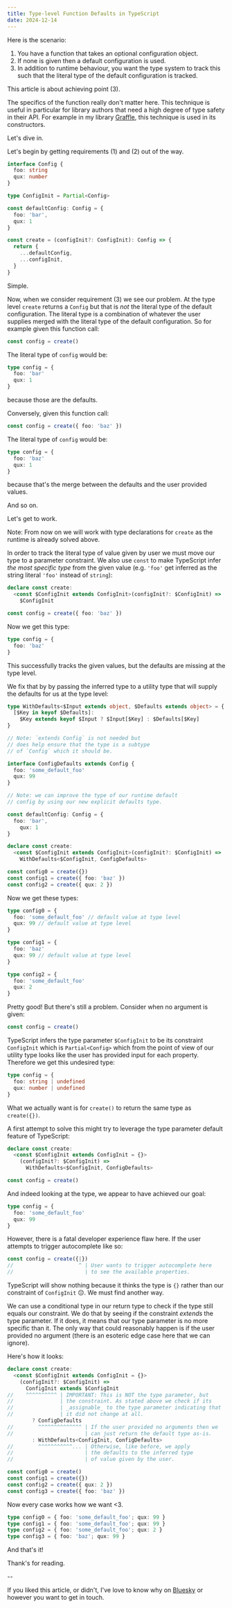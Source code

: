 ```yaml
---
title: Type-level Function Defaults in TypeScript
date: 2024-12-14
---
```


Here is the scenario:

1. You have a function that takes an optional configuration object.
2. If none is given then a default configuration is used.
3. In addition to runtime behaviour, you want the type system to track this such that the literal type of the default configuration is tracked.

This article is about achieving point (3).

The specifics of the function really don't matter here. This technique is useful in particular for library authors that need a high degree of type safety in their API. For example in my library [Graffle](https://graffle.js.org), this technique is used in its constructors.

Let's dive in.

Let's begin by getting requirements (1) and (2) out of the way.

```ts
interface Config {
  foo: string
  qux: number
}

type ConfigInit = Partial<Config>

const defaultConfig: Config = {
  foo: 'bar',
  qux: 1
}

const create = (configInit?: ConfigInit): Config => {
  return {
    ...defaultConfig,
    ...configInit,
  }
}
```

Simple.

Now, when we consider requirement (3) we see our problem. At the type level `create` returns a `Config` but that is _not_ the literal type of the default configuration. The literal type is a combination of whatever the user supplies merged with the literal type of the default configuration. So for example given this function call:

```ts
const config = create()
```

The literal type of `config` would be:

```ts
type config = {
  foo: 'bar'
  qux: 1
}
```

because those are the defaults.

Conversely, given this function call:

```ts
const config = create({ foo: 'baz' })
```

The literal type of `config` would be:

```ts
type config = {
  foo: 'baz'
  qux: 1
}
```

because that's the merge between the defaults and the user provided values.

And so on.

Let's get to work.

Note: From now on we will work with type declarations for `create` as the runtime is already solved above.

In order to track the literal type of value given by user we must move our type to a parameter constraint. We also use `const` to make TypeScript infer _the most specific type_ from the given value (e.g. `'foo'` get inferred as the string literal `'foo'` instead of `string`):

```ts
declare const create:
  <const $ConfigInit extends ConfigInit>(configInit?: $ConfigInit) =>
    $ConfigInit

const config = create({ foo: 'baz' })
```
Now we get this type:

```ts
type config = {
  foo: 'baz'
}
```

This successfully tracks the given values, but the defaults are missing at the type level.

We fix that by by passing the inferred type to a utility type that will supply the defaults for us at the type level:

```ts
type WithDefaults<$Input extends object, $Defaults extends object> = {
  [$Key in keyof $Defaults]:
    $Key extends keyof $Input ? $Input[$Key] : $Defaults[$Key]
}

// Note: `extends Config` is not needed but
// does help ensure that the type is a subtype
// of `Config` which it should be.

interface ConfigDefaults extends Config {
  foo: 'some_default_foo'
  qux: 99
}

// Note: we can improve the type of our runtime default
// config by using our new explicit defaults type.

const defaultConfig: Config = {
  foo: 'bar',
	qux: 1
}

declare const create:
  <const $ConfigInit extends ConfigInit>(configInit?: $ConfigInit) =>
    WithDefaults<$ConfigInit, ConfigDefaults>

const config0 = create({})
const config1 = create({ foo: 'baz' })
const config2 = create({ qux: 2 })
```

Now we get these types:

```ts
type config0 = {
  foo: 'some_default_foo' // default value at type level
  qux: 99 // default value at type level
}

type config1 = {
  foo: 'baz'
  qux: 99 // default value at type level
}

type config2 = {
  foo: 'some_default_foo'
  qux: 2
}
```

Pretty good! But there's still a problem. Consider when no argument is given:

```ts
const config = create()
```

TypeScript infers the type parameter `$ConfigInit` to be its constraint `ConfigInit` which is `Partial<Config>` which from the point of view of our utility type looks like the user has provided input for each property. Therefore we get this undesired type:

```ts
type config = {
  foo: string | undefined
  qux: number | undefined
}
```

What we actually want is for `create()` to return the same type as `create({})`.

A first attempt to solve this might try to leverage the type parameter default feature of TypeScript:

```ts
declare const create:
  <const $ConfigInit extends ConfigInit = {}>
    (configInit?: $ConfigInit) =>
      WithDefaults<$ConfigInit, ConfigDefaults>

const config = create()
```

And indeed looking at the type, we appear to have achieved our goal:

```ts
type config = {
  foo: 'some_default_foo'
  qux: 99
}
```

However, there is a fatal developer experience flaw here. If the user attempts to trigger autocomplete like so:

```ts
const config = create({|})
//                     ^ | User wants to trigger autocomplete here
//                       | to see the available properties.
```

TypeScript will show nothing because it thinks the type is `{}` rather than our constraint of `ConfigInit` 😔.  We must find another way.

We can use a conditional type in our return type to check if the type still equals our constraint. We do that by seeing if the constraint _extends_ the type parameter. If it does, it means that our type parameter is no more specific than it. The only way that could reasonably happen is if the user provided no argument (there is an esoteric edge case here that we can ignore).

Here's how it looks:

```ts
declare const create:
  <const $ConfigInit extends ConfigInit = {}>
    (configInit?: $ConfigInit) =>
      ConfigInit extends $ConfigInit
//    ^^^^^^^^^^ | IMPORTANT: This is NOT the type parameter, but
//               | the constraint. As stated above we check if its
//               | _assignable_ to the type parameter indicating that
//               | it did not change at all.
        ? ConfigDefaults 
//        ^^^^^^^^^^^^^^ | If the user provided no arguments then we
//                       | can just return the default type as-is.
        : WithDefaults<ConfigInit, ConfigDefaults>
//        ^^^^^^^^^^^... | Otherwise, like before, we apply
//                       | the defaults to the inferred type
//                       | of value given by the user.

const config0 = create()
const config1 = create({})
const config2 = create({ qux: 2 })
const config3 = create({ foo: 'baz' })
```

Now every case works how we want <3.

```ts
type config0 = { foo: 'some_default_foo'; qux: 99 }
type config1 = { foo: 'some_default_foo'; qux: 99 }
type config2 = { foo: 'some_default_foo'; qux: 2 }
type config3 = { foo: 'baz'; qux: 99 }
```

And that's it!

Thank's for reading.


--

If you liked this article, or didn't, I've love to know why on [Bluesky](https://bsky.app/profile/kuhrt.me) or however you want to get in touch.
